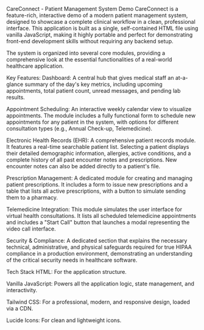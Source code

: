 CareConnect - Patient Management System Demo
CareConnect is a feature-rich, interactive demo of a modern patient management system, designed to showcase a complete clinical workflow in a clean, professional interface. This application is built as a single, self-contained HTML file using vanilla JavaScript, making it highly portable and perfect for demonstrating front-end development skills without requiring any backend setup.

The system is organized into several core modules, providing a comprehensive look at the essential functionalities of a real-world healthcare application.

Key Features:
Dashboard: A central hub that gives medical staff an at-a-glance summary of the day's key metrics, including upcoming appointments, total patient count, unread messages, and pending lab results.

Appointment Scheduling: An interactive weekly calendar view to visualize appointments. The module includes a fully functional form to schedule new appointments for any patient in the system, with options for different consultation types (e.g., Annual Check-up, Telemedicine).

Electronic Health Records (EHR): A comprehensive patient records module. It features a real-time searchable patient list. Selecting a patient displays their detailed demographic information, allergies, active conditions, and a complete history of all past encounter notes and prescriptions. New encounter notes can also be added directly to a patient's file.

Prescription Management: A dedicated module for creating and managing patient prescriptions. It includes a form to issue new prescriptions and a table that lists all active prescriptions, with a button to simulate sending them to a pharmacy.

Telemedicine Integration: This module simulates the user interface for virtual health consultations. It lists all scheduled telemedicine appointments and includes a "Start Call" button that launches a modal representing the video call interface.

Security & Compliance: A dedicated section that explains the necessary technical, administrative, and physical safeguards required for true HIPAA compliance in a production environment, demonstrating an understanding of the critical security needs in healthcare software.

Tech Stack
HTML: For the application structure.

Vanilla JavaScript: Powers all the application logic, state management, and interactivity.

Tailwind CSS: For a professional, modern, and responsive design, loaded via a CDN.

Lucide Icons: For clean and lightweight icons.
